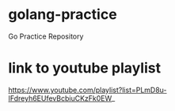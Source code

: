 # golang-practice
Go Practice Repository

# link to youtube playlist
https://www.youtube.com/playlist?list=PLmD8u-IFdreyh6EUfevBcbiuCKzFk0EW_
